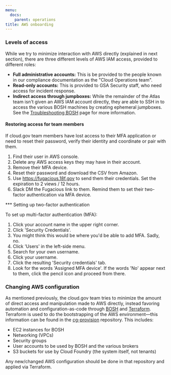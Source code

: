 ```yaml
---
menu:
  docs:
    parent: operations
title: AWS onboarding
---
```


### Levels of access

While we try to minimize interaction with AWS directly (explained in next section), there are three different levels of AWS IAM access, provided to different roles:

* **Full administrative accounts:** This is be provided to the people known in our compliance documentation as the "Cloud Operations team".
* **Read-only accounts:** This is provided to GSA Security staff, who need access for incident response.
* **Indirect access through jumpboxes:** While the remainder of the Atlas team isn't given an AWS IAM account directly, they are able to SSH in to access the various BOSH machines by creating ephemeral jumpboxes. See the [Troubleshooting BOSH](../troubleshooting-bosh/) page for more information.

#### Restoring access for team members

If cloud.gov team members have lost access to their MFA application or need to
reset their password, verify their identity and coordinate or pair with them.

1. Find their user in AWS console.
1. Delete any AWS access keys they may have in their account.
1. Remove their MFA device.
1. Reset their password and download the CSV from Amazon.
1. Use https://fugacious.18f.gov to send them their credentials. Set the expiration to 2 views / 12 hours.
1. Slack DM the Fugacious link to them. Remind them to set their two-factor authentication via MFA device.

*** Setting up two-factor authentication

To set up multi-factor authentication (MFA):

1. Click your account name in the upper right corner.
1. Click 'Security Credentials'.
1. You might think this would be where you'd be able to add MFA. Sadly, no.
1. Click 'Users' in the left-side menu.
1. Search for your own username.
1. Click your username.
1. Click the resulting 'Security credentials' tab.
1. Look for the words 'Assigned MFA device'. If the words 'No' appear next to them, click the pencil icon and proceed from there.

### Changing AWS configuration

As mentioned previously, the cloud.gov team tries to minimize the amount of direct access and manipulation made to AWS directly, instead favoring automation and configuration-as-code through [BOSH](http://bosh.io/) and [Terraform](https://www.terraform.io/). Terraform is used to do the bootstrapping of the AWS environment—this information can be found in the [cg-provision](https://github.com/18F/cg-provision) repository. This includes:

* EC2 instances for BOSH
* Networking (VPCs)
* Security groups
* User accounts to be used by BOSH and the various brokers
* S3 buckets for use by Cloud Foundry (the system itself, not tenants)

Any new/changed AWS configuration should be done in that repository and applied via Terraform.
